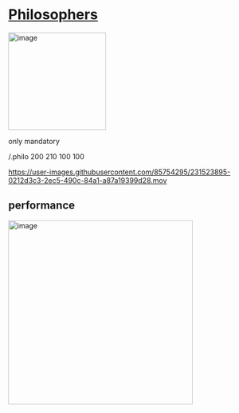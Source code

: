 # [Philosophers](https://www.notion.so/Philosophers-dd6bed1747af4351b16eac86f045b2aa)

<img width="196" alt="image" src="https://user-images.githubusercontent.com/85754295/231518454-69be046b-841b-4838-92b1-45edf022c3f0.png">

only mandatory

/.philo 200 210 100 100


https://user-images.githubusercontent.com/85754295/231523895-0212d3c3-2ec5-490c-84a1-a87a19399d28.mov

## performance

<img width="370" alt="image" src="https://user-images.githubusercontent.com/85754295/231523876-6ff3b179-4d63-4261-a808-1646ef98ff80.png">
